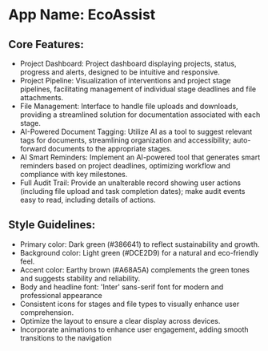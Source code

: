 # **App Name**: EcoAssist

## Core Features:

- Project Dashboard: Project dashboard displaying projects, status, progress and alerts, designed to be intuitive and responsive.
- Project Pipeline: Visualization of interventions and project stage pipelines, facilitating management of individual stage deadlines and file attachments.
- File Management: Interface to handle file uploads and downloads, providing a streamlined solution for documentation associated with each stage.
- AI-Powered Document Tagging: Utilize AI as a tool to suggest relevant tags for documents, streamlining organization and accessibility; auto-forward documents to the appropriate stages.
- AI Smart Reminders: Implement an AI-powered tool that generates smart reminders based on project deadlines, optimizing workflow and compliance with key milestones.
- Full Audit Trail: Provide an unalterable record showing user actions (including file upload and task completion dates); make audit events easy to read, including details of actions.

## Style Guidelines:

- Primary color: Dark green (#386641) to reflect sustainability and growth.
- Background color: Light green (#DCE2D9) for a natural and eco-friendly feel.
- Accent color: Earthy brown (#A68A5A) complements the green tones and suggests stability and reliability.
- Body and headline font: 'Inter' sans-serif font for modern and professional appearance
- Consistent icons for stages and file types to visually enhance user comprehension.
- Optimize the layout to ensure a clear display across devices.
- Incorporate animations to enhance user engagement, adding smooth transitions to the navigation